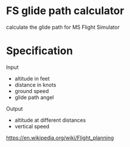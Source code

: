 # FS glide path calculator

calculate the glide path for MS Flight Simulator

# Specification

Input

* altitude in feet
* distance in knots
* ground speed
* glide path angel

Output

* altitude at different distances
* vertical speed


https://en.wikipedia.org/wiki/Flight_planning